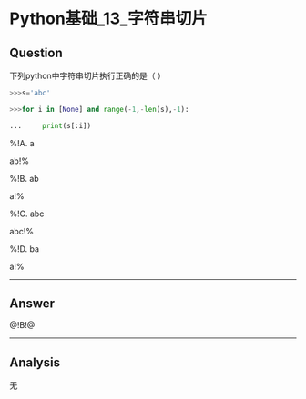 # Python基础_13_字符串切片


## Question
下列python中字符串切片执行正确的是（ ）

```python
>>>s='abc'

>>>for i in [None] and range(-1,-len(s),-1):

...     print(s[:i])
```

%!A. 
a

ab!%

%!B. 
ab

a!%

%!C. 
abc

abc!%

%!D. 
ba

a!%

----

## Answer
@!B!@

----

## Analysis

无

